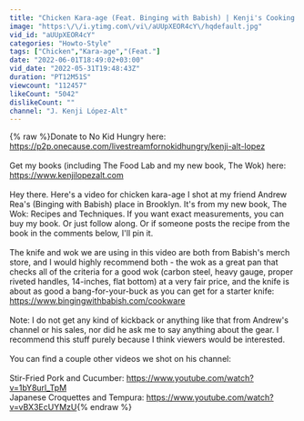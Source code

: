 ```yaml
---
title: "Chicken Kara-age (Feat. Binging with Babish) | Kenji's Cooking Show"
image: "https:\/\/i.ytimg.com\/vi\/aUUpXEOR4cY\/hqdefault.jpg"
vid_id: "aUUpXEOR4cY"
categories: "Howto-Style"
tags: ["Chicken","Kara-age","(Feat."]
date: "2022-06-01T18:49:02+03:00"
vid_date: "2022-05-31T19:48:43Z"
duration: "PT12M51S"
viewcount: "112457"
likeCount: "5042"
dislikeCount: ""
channel: "J. Kenji López-Alt"
---
```

{% raw %}Donate to No Kid Hungry here: <a rel="nofollow" target="blank" href="https://p2p.onecause.com/livestreamfornokidhungry/kenji-alt-lopez">https://p2p.onecause.com/livestreamfornokidhungry/kenji-alt-lopez</a><br /><br />Get my books (including The Food Lab and my new book, The Wok) here: <a rel="nofollow" target="blank" href="https://www.kenjilopezalt.com">https://www.kenjilopezalt.com</a><br /><br />Hey there. Here's a video for chicken kara-age I shot at my friend Andrew Rea's (Binging with Babish) place in Brooklyn. It's from my new book, The Wok: Recipes and Techniques. If you want exact measurements, you can buy my book. Or just follow along. Or if someone posts the recipe from the book in the comments below, I'll pin it.<br /><br />The knife and wok we are using in this video are both from Babish's merch store, and I would highly recommend both - the wok as a great pan that checks all of the criteria for a good wok (carbon steel, heavy gauge, proper riveted handles, 14-inches, flat bottom) at a very fair price, and the knife is about as good a bang-for-your-buck as you can get for a starter knife:<br /><a rel="nofollow" target="blank" href="https://www.bingingwithbabish.com/cookware">https://www.bingingwithbabish.com/cookware</a><br /><br />Note: I do not get any kind of kickback or anything like that from Andrew's channel or his sales, nor did he ask me to say anything about the gear. I recommend this stuff purely because I think viewers would be interested.<br /><br />You can find a couple other videos we shot on his channel:<br /><br />Stir-Fried Pork and Cucumber: <a rel="nofollow" target="blank" href="https://www.youtube.com/watch?v=1bY8url_TpM">https://www.youtube.com/watch?v=1bY8url_TpM</a><br />Japanese Croquettes and Tempura: <a rel="nofollow" target="blank" href="https://www.youtube.com/watch?v=vBX3EcUYMzU">https://www.youtube.com/watch?v=vBX3EcUYMzU</a>{% endraw %}
